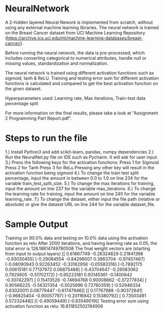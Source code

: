 # NeuralNetwork

A 2-hidden layered Neural Nework is implemented from scratch, without using any external machine learning libraries. The neural network is trained on the Breast Cancer dataset from UCI Machine Learning Repository (https://archive.ics.uci.edu/ml/machine-learning-databases/breast-cancer/).

Before running the neural network, the data is pre-processed, which includes converting categorical to numerical attributes, handle null or missing values, standardization and normalization.

The neural network is trained using different activation functions such as sigmoid, tanh & ReLU. Training and testing error sum for different activation functions is calculated and compared to get the best activation function on the given dataset. 

Hyperparameters used: Learning rate, Max iterations, Train-test data percentage split

For more information on the final results, please take a look at "Assignment 2 Programming Part Report.pdf".

# Steps to run the file

1.) Install Python3 and add scikit-learn, pandas, numpy dependencies
2.) Run the NeuralNet.py file on IDE such as Pycharm. It will ask for user input.
3.) Press the following keys for the activation functions: 
		Press 1 for Sigmoid 
		Press 2 for Tanh 
		Press 3 for ReLu 
		Pressing any other key will result in the activation function being sigmoid
4.) To change the train test split percentage, input the amount in between 0.0 to 1.0 on line 234 for the variable train_test_split_size.
5.) To change the max iterations for training, input the amount on line 237 for the variable max_iteratons.
6.) To change the learning rate for training, input the amount on line 240 for the variable learning_rate.
7.) To change the dataset, either input the file path (relative or absolute) or give the dataset URL on line 244 for the variable dataset_file.

# Sample Output

Training on 90.0% data and testing on 10.0% data using the activation function as relu
After 2000 iterations, and having learning rate as 0.05, the total error is 126.18814749780508
The final weight vectors are (starting from input to output layers)
[[ 0.61667749 -0.26324629  0.21841398 -0.93030455]
 [-0.29084554 -0.84296007  0.3863704  -0.97457467]
 [-0.08090943  0.92263452 -0.33162956 -0.05583316]
 [-0.7892175   0.00615181  0.77137972  0.06875468]
 [-0.43704647 -0.29083062  0.7925605  -0.51702172]
 [-0.95223181  0.93145361 -0.1400642  -0.30742297]
 [ 0.15413526 -0.74694768  0.90008662 -0.37277834]
 [ 0.90566225 -0.56321354 -0.5025996   0.72760359]
 [-0.52946334  0.63020011  0.08779447 -0.61747946]]
[[ 0.17767988 -0.90372641]
 [-0.96825404 -0.90057797]
 [-0.20116942  0.15380792]
 [ 0.73503491  0.57232448]]
[[-0.49059449]
 [-0.83549019]]
Testing error sum using activation function as relu: 16.811852502194906
